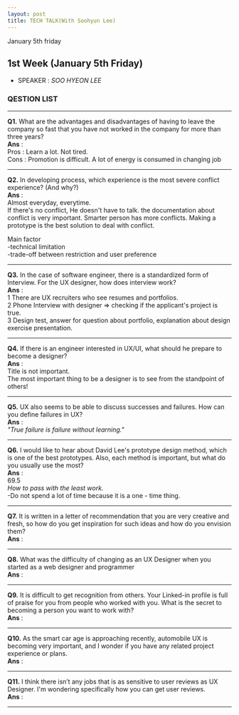 ```yaml
---
layout: post
title: TECH TALK(With Soohyun Lee)
---
```


January 5th friday

## 1st Week (January 5th Friday)
- SPEAKER : *SOO HYEON LEE* 

### QESTION LIST <br> 

***

**Q1.** What are the advantages and disadvantages of having to leave the company so fast that you have not worked in the company for more than three years?<br> 
**Ans** : <br>
Pros : Learn a lot. Not tired. <br>
Cons : Promotion is difficult. A lot of energy is consumed in changing job
 <br> 

***

**Q2.** In developing process, which experience is the most severe conflict experience?
(And why?)<br>
**Ans** :  <br> 
Almost everyday, everytime.<br>
If there's no conflict, He doesn't have to talk. the documentation about conflict is very important. Smarter person has more conflicts. Making a prototype is the best solution to deal with conflict.<br>

Main factor<br>
-technical limitation<br>
-trade-off between restriction and user preference<br>
***

**Q3.** In the case of software engineer, there is a standardized form of Interview. For the UX designer, how does interview work? <br>
**Ans** : <br> 
1 There are UX recruiters who see resumes and portfolios.<br>
2 Phone Interview with designer => checking if the applicant's project is true.<br>
3 Design test, answer for question about portfolio, explanation about design exercise presentation.
***

**Q4.** If there is an engineer interested in UX/UI, what should he prepare to become a
designer?
<br>
**Ans** : <br> 
Title is not important. <br>
The most important thing to be a designer is to see from the standpoint of others!
***

**Q5.** UX also seems to be able to discuss successes and failures. How can you define failures in UX?<br>
**Ans** : <br> 
*"True failure is failure without learning."*<br>

***

**Q6.** I would like to hear about David Lee's prototype design method, which is one of the best prototypes. Also, each method is important, but what do you usually use the   most?<br>
**Ans** : <br> 
69.5 <br>
*How to pass with the least work.*<br>
-Do not spend a lot of time because it is a one - time thing.


***

**Q7.** It is written in a letter of recommendation that you are very creative and fresh, so how do you get inspiration for such ideas and how do you envision them?<br>
**Ans** : <br> 

***

**Q8.** What was the difficulty of changing as an UX Designer when you started as a web designer and programmer<br>
**Ans** : <br> 

***

**Q9.** It is difficult to get recognition from others. Your Linked-in profile is full of praise for you from people who worked with you. What is the secret to becoming a person you want to work with?<br>
**Ans** : <br> 

***

**Q10.** As the smart car age is approaching recently, automobile UX is becoming very important, and I wonder if you have any related project experience or plans.<br>
**Ans** : <br> 

***

**Q11.** I think there isn’t any jobs that is as sensitive to user reviews as UX Designer. I'm wondering specifically how you can get user reviews.<br>
**Ans** : <br> 

***